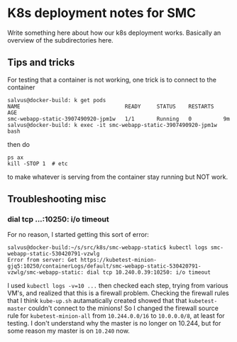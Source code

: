 
# K8s deployment notes for SMC

Write something here about how our k8s deployment works. Basically an overview of the subdirectories here.

## Tips and tricks

For testing that a container is not working, one trick is to connect to the container

    salvus@docker-build: k get pods
    NAME                                 READY     STATUS    RESTARTS   AGE
    smc-webapp-static-3907490920-jpm1w   1/1       Running   0          9m
    salvus@docker-build: k exec -it smc-webapp-static-3907490920-jpm1w bash

then do

    ps ax
    kill -STOP 1  # etc

to make whatever is serving from the container stay running but NOT work.

## Troubleshooting misc

### dial tcp ...:10250: i/o timeout

For no reason, I started getting this sort of error:

    salvus@docker-build:~/s/src/k8s/smc-webapp-static$ kubectl logs smc-webapp-static-530420791-vzwlg
    Error from server: Get https://kubetest-minion-gjq5:10250/containerLogs/default/smc-webapp-static-530420791-vzwlg/smc-webapp-static: dial tcp 10.240.0.39:10250: i/o timeout

I used `kubectl logs -v=10 ...` then checked each step, trying from various VM's, and realized that this is a firewall problem.  Checking the firewall rules that I think `kube-up.sh` autamatically created showed that that `kubetest-master` couldn't connect to the minions!  So I changed the firewall source rule for `kubetest-minion-all` from `10.244.0.0/16` to `10.0.0.0/8`, at least for testing.    I don't understand why the master is no longer on 10.244, but for some reason my master is on `10.240` now.


